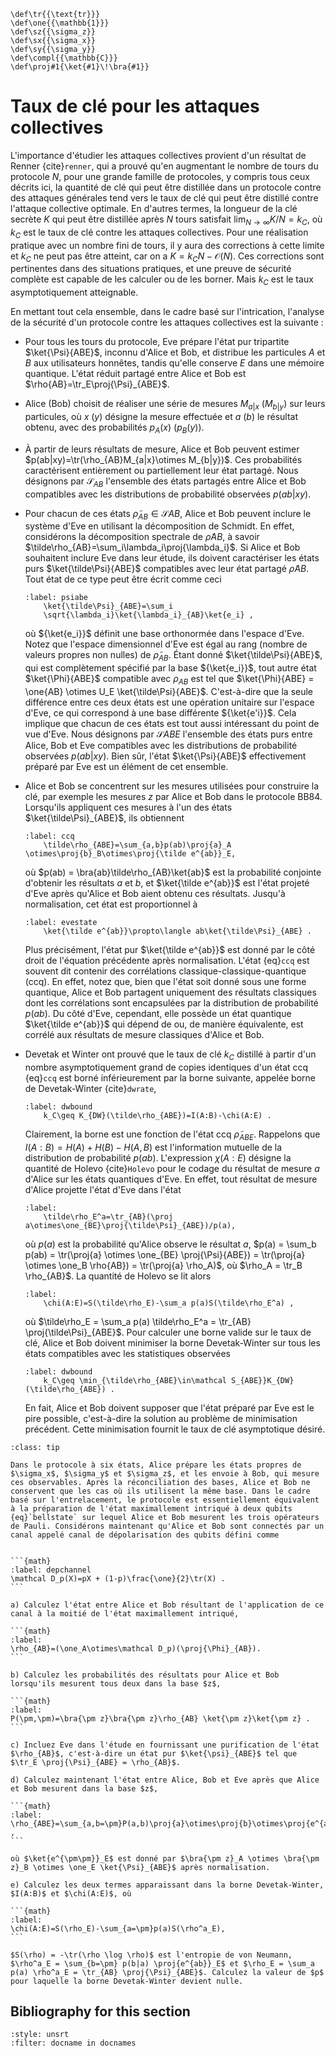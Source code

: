 ```{math}
\def\tr{{\text{tr}}}
\def\one{{\mathbb{1}}}
\def\sz{{\sigma_z}}
\def\sx{{\sigma_x}}
\def\sy{{\sigma_y}}
\def\compl{{\mathbb{C}}}
\def\proj#1{\ket{#1}\!\bra{#1}}
```

# Taux de clé pour les attaques collectives

L'importance d'étudier les attaques collectives provient d'un résultat de Renner {cite}`renner`, qui a prouvé qu'en augmentant le nombre de tours du protocole $N$, pour une grande famille de protocoles, y compris tous ceux décrits ici, la quantité de clé qui peut être distillée dans un protocole contre des attaques générales tend vers le taux de clé qui peut être distillé contre l'attaque collective optimale. En d'autres termes, la longueur de la clé secrète $K$ qui peut être distillée après $N$ tours satisfait $\lim_{N\rightarrow\infty} K/N=k_C$, où $k_C$ est le taux de clé contre les attaques collectives. Pour une réalisation pratique avec un nombre fini de tours, il y aura des corrections à cette limite et $k_C$ ne peut pas être atteint, car on a $K=k_CN-\mathcal{O}(N)$. Ces corrections sont pertinentes dans des situations pratiques, et une preuve de sécurité complète est capable de les calculer ou de les borner. Mais $k_C$ est le taux asymptotiquement atteignable.

En mettant tout cela ensemble, dans le cadre basé sur l'intrication, l'analyse de la sécurité d'un protocole contre les attaques collectives est la suivante :
<!--Luke: The extra spaces at the start of the line here are important to maintain the blocks-->

- Pour tous les tours du protocole, Eve prépare l'état pur tripartite $\ket{\Psi}{ABE}$, inconnu d'Alice et Bob, et distribue les particules $A$ et $B$ aux utilisateurs honnêtes, tandis qu'elle conserve $E$ dans une mémoire quantique. L'état réduit partagé entre Alice et Bob est $\rho{AB}=\tr_E\proj{\Psi}_{ABE}$.
- Alice (Bob) choisit de réaliser une série de mesures $M_{a|x}$ ($M_{b|y}$) sur leurs particules, où $x$ ($y$) désigne la mesure effectuée et $a$ ($b$) le résultat obtenu, avec des probabilités $p_A(x)$ ($p_B(y)$).
- À partir de leurs résultats de mesure, Alice et Bob peuvent estimer $p(ab|xy)=\tr(\rho_{AB}M_{a|x}\otimes M_{b|y})$. Ces probabilités caractérisent entièrement ou partiellement leur état partagé. Nous désignons par $\mathcal{S}_{AB}$ l'ensemble des états partagés entre Alice et Bob compatibles avec les distributions de probabilité observées $p(ab|xy)$.
- Pour chacun de ces états $\tilde\rho_{AB}\in\mathcal{S}{AB}$, Alice et Bob peuvent inclure le système d'Eve en utilisant la décomposition de Schmidt. En effet, considérons la décomposition spectrale de $\tilde\rho{AB}$, à savoir $\tilde\rho_{AB}=\sum_i\lambda_i\proj{\lambda_i}$. Si Alice et Bob souhaitent inclure Eve dans leur étude, ils doivent caractériser les états purs $\ket{\tilde\Psi}{ABE}$ compatibles avec leur état partagé $\tilde\rho{AB}$. Tout état de ce type peut être écrit comme ceci
    ```{math}
    :label: psiabe
        \ket{\tilde\Psi}_{ABE}=\sum_i
        \sqrt{\lambda_i}\ket{\lambda_i}_{AB}\ket{e_i} ,
    ``` 

    où ${\ket{e_i}}$ définit une base orthonormée dans l'espace d'Eve. 
Notez que l'espace dimensionnel d'Eve est égal au rang (nombre de valeurs propres non nulles) de $\tilde\rho_{AB}$. Étant donné $\ket{\tilde\Psi}{ABE}$, qui est complètement spécifié par la base ${\ket{e_i}}$, tout autre état $\ket{\Phi}{ABE}$ compatible avec $\rho_{AB}$ est tel que $\ket{\Phi}{ABE} = \one{AB} \otimes U_E \ket{\tilde\Psi}{ABE}$. C'est-à-dire que la seule différence entre ces deux états est une opération unitaire sur l'espace d'Eve, ce qui correspond à une base différente ${\ket{e'i}}$. Cela implique que chacun de ces états est tout aussi intéressant du point de vue d'Eve. Nous désignons par $\mathcal{S}{ABE}$ l'ensemble des états purs entre Alice, Bob et Eve compatibles avec les distributions de probabilité observées $p(ab|xy)$. Bien sûr, l'état $\ket{\Psi}{ABE}$ effectivement préparé par Eve est un élément de cet ensemble.

- Alice et Bob se concentrent sur les mesures utilisées pour construire la clé, par exemple les mesures $z$ par Alice et Bob dans le protocole BB84. Lorsqu'ils appliquent ces mesures à l'un des états $\ket{\tilde\Psi}_{ABE}$, ils obtiennent

    ```{math}
    :label: ccq
        \tilde\rho_{ABE}=\sum_{a,b}p(ab)\proj{a}_A \otimes\proj{b}_B\otimes\proj{\tilde e^{ab}}_E,
    ```

    où $p(ab) = \bra{ab}\tilde\rho_{AB}\ket{ab}$ est la probabilité conjointe d'obtenir les résultats $a$ et $b$, et $\ket{\tilde e^{ab}}$ est l'état projeté d'Eve après qu'Alice et Bob aient obtenu ces résultats. Jusqu'à normalisation, cet état est proportionnel à

    ```{math}
    :label: evestate
        \ket{\tilde e^{ab}}\propto\langle ab\ket{\tilde\Psi}_{ABE} .
    ```

    Plus précisément, l'état pur $\ket{\tilde e^{ab}}$ est donné par le côté droit de l'équation précédente après normalisation. L'état {eq}`ccq` est souvent dit contenir des corrélations classique-classique-quantique (ccq). En effet, notez que, bien que l'état soit donné sous une forme quantique, Alice et Bob partagent uniquement des résultats classiques dont les corrélations sont encapsulées par la distribution de probabilité $p(ab)$. Du côté d'Eve, cependant, elle possède un état quantique $\ket{\tilde e^{ab}}$ qui dépend de ou, de manière équivalente, est corrélé aux résultats de mesure classiques d'Alice et Bob.

- Devetak et Winter ont prouvé que le taux de clé $k_C$ distillé à partir d'un nombre asymptotiquement grand de copies identiques d'un état ccq {eq}`ccq` est borné inférieurement par la borne suivante, appelée borne de Devetak-Winter {cite}`dwrate`,

    ```{math}
    :label: dwbound
        k_C\geq K_{DW}(\tilde\rho_{ABE})=I(A:B)-\chi(A:E) .
    ```

    Clairement, la borne est une fonction de l'état ccq $\tilde\rho_{ABE}$. Rappelons que $I(A:B) = H(A) + H(B) - H(A,B)$ est l'information mutuelle de la distribution de probabilité $p(ab)$. L'expression $\chi(A:E)$ désigne la quantité de Holevo {cite}`Holevo` pour le codage du résultat de mesure $a$ d'Alice sur les états quantiques d'Eve. En effet, tout résultat de mesure d'Alice projette l'état d'Eve dans l'état

    ```{math}
    :label: 
        \tilde\rho_E^a=\tr_{AB}(\proj a\otimes\one_{BE}\proj{\tilde\Psi}_{ABE})/p(a),
    ```

    où $p(a)$ est la probabilité qu'Alice observe le résultat $a$, $p(a) = \sum_b p(ab) = \tr(\proj{a} \otimes \one_{BE} \proj{\Psi}{ABE}) = \tr(\proj{a} \otimes \one_B \rho{AB}) = \tr(\proj{a} \rho_A)$, où $\rho_A = \tr_B \rho_{AB}$. 
    La quantité de Holevo se lit alors

    ```{math}
    :label: 
        \chi(A:E)=S(\tilde\rho_E)-\sum_a p(a)S(\tilde\rho_E^a) ,
    ```

    où $\tilde\rho_E = \sum_a p(a) \tilde\rho_E^a = \tr_{AB} \proj{\tilde\Psi}_{ABE}$. Pour calculer une borne valide sur le taux de clé, Alice et Bob doivent minimiser la borne Devetak-Winter sur tous les états compatibles avec les statistiques observées

    ```{math}
    :label: dwbound
        k_C\geq \min_{\tilde\rho_{ABE}\in\mathcal S_{ABE}}K_{DW}(\tilde\rho_{ABE}) .
    ```

    En fait, Alice et Bob doivent supposer que l'état préparé par Eve est le pire possible, c'est-à-dire la solution au problème de minimisation précédent. Cette minimisation fournit le taux de clé asymptotique désiré.

`````{admonition} Exercice 4: Calculation de taux de clé
:class: tip

Dans le protocole à six états, Alice prépare les états propres de $\sigma_x$, $\sigma_y$ et $\sigma_z$, et les envoie à Bob, qui mesure ces observables. Après la réconciliation des bases, Alice et Bob ne conservent que les cas où ils utilisent la même base. Dans le cadre basé sur l'entrelacement, le protocole est essentiellement équivalent à la préparation de l'état maximallement intriqué à deux qubits {eq}`bellstate` sur lequel Alice et Bob mesurent les trois opérateurs de Pauli. Considérons maintenant qu'Alice et Bob sont connectés par un canal appelé canal de dépolarisation des qubits défini comme


```{math}
:label: depchannel
\mathcal D_p(X)=pX + (1-p)\frac{\one}{2}\tr(X) .
```

a) Calculez l'état entre Alice et Bob résultant de l'application de ce canal à la moitié de l'état maximallement intriqué,

```{math}
:label: 
\rho_{AB}=(\one_A\otimes\mathcal D_p)(\proj{\Phi}_{AB}).
```

b) Calculez les probabilités des résultats pour Alice et Bob lorsqu'ils mesurent tous deux dans la base $z$,

```{math}
:label: 
P(\pm,\pm)=\bra{\pm z}\bra{\pm z}\rho_{AB} \ket{\pm z}\ket{\pm z} .
```

c) Incluez Eve dans l'étude en fournissant une purification de l'état $\rho_{AB}$, c'est-à-dire un état pur $\ket{\psi}_{ABE}$ tel que $\tr_E \proj{\Psi}_{ABE} = \rho_{AB}$.

d) Calculez maintenant l'état entre Alice, Bob et Eve après que Alice et Bob mesurent dans la base $z$,

```{math}
:label: 
\rho_{ABE}=\sum_{a,b=\pm}P(a,b)\proj{a}\otimes\proj{b}\otimes\proj{e^{ab}}_E ,
```

où $\ket{e^{\pm\pm}}_E$ est donné par $\bra{\pm z}_A \otimes \bra{\pm z}_B \otimes \one_E \ket{\Psi}_{ABE}$ après normalisation.

e) Calculez les deux termes apparaissant dans la borne Devetak-Winter, $I(A:B)$ et $\chi(A:E)$, où

```{math}
:label: 
\chi(A:E)=S(\rho_E)-\sum_{a=\pm}p(a)S(\rho^a_E), 
```

$S(\rho) = -\tr(\rho \log \rho)$ est l'entropie de von Neumann, $\rho^a_E = \sum_{b=\pm} p(b|a) \proj{e^{ab}}_E$ et $\rho_E = \sum_a p(a) \rho^a_E = \tr_{AB} \proj{\Psi}_{ABE}$. Calculez la valeur de $p$ pour laquelle la borne Devetak-Winter devient nulle.

`````

## Bibliography for this section
```{bibliography}
:style: unsrt
:filter: docname in docnames
```

